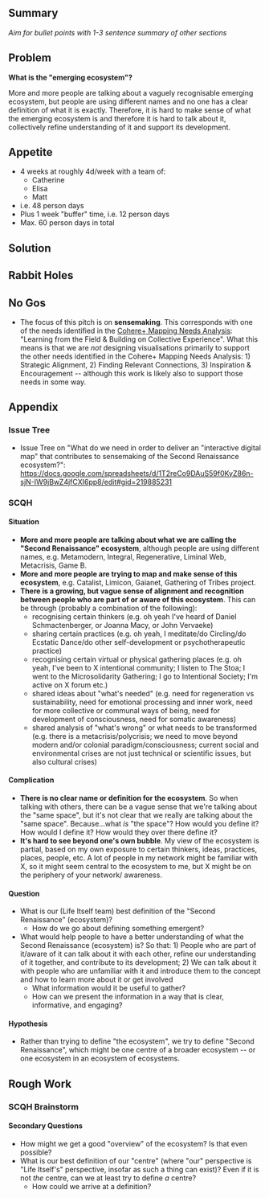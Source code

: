 ## Summary

*Aim for bullet points with 1-3 sentence summary of other sections*

## Problem

**What is the "emerging ecosystem"?**

More and more people are talking about a vaguely recognisable emerging ecosystem, but people are using different names and no one has a clear definition of what it is exactly. Therefore, it is hard to make sense of what the emerging ecosystem is and therefore it is hard to talk about it, collectively refine understanding of it and support its development. 

## Appetite

- 4 weeks at roughly 4d/week with a team of:
  - Catherine
  - Elisa 
  - Matt
- i.e. 48 person days
- Plus 1 week "buffer" time, i.e. 12 person days
- Max. 60 person days in total

## Solution

## Rabbit Holes

## No Gos

- The focus of this pitch is on **sensemaking**. This corresponds with one of the needs identified in the [Cohere+ Mapping Needs Analysis](https://docs.google.com/document/d/1f2_H2SgpddOXs5-5q7iz4p9O2LBQSf0iwyJo7YYbaHo/edit#heading=h.r9bvzt2vfaa4): "Learning from the Field & Building on Collective Experience". What this means is that we are *not* designing visualisations primarily to support the other needs identified in the Cohere+ Mapping Needs Analysis: 1) Strategic Alignment, 2) Finding Relevant Connections, 3) Inspiration & Encouragement  -- although this work is likely also to support those needs in some way.

## Appendix

### Issue Tree

- Issue Tree on "What do we need in order to deliver an "interactive digital map" that contributes to sensemaking of the Second Renaissance ecosystem?": https://docs.google.com/spreadsheets/d/1T2reCo9DAuS59f0KyZ86n-sjN-IW9jBwZ4jfCXI6pp8/edit#gid=219885231

### SCQH

#### Situation

- **More and more people are talking about what we are calling the "Second Renaissance" ecosystem**, although people are using different names, e.g. Metamodern, Integral, Regenerative, Liminal Web, Metacrisis, Game B. 
- **More and more people are trying to map and make sense of this ecosystem**, e.g. Catalist, Limicon, Gaianet, Gathering of Tribes project.
- **There is a growing, but vague sense of alignment and recognition between people who are part of or aware of this ecosystem**. This can be through (probably a combination of the following):
  - recognising certain thinkers (e.g. oh yeah I've heard of Daniel Schmactenberger, or Joanna Macy, or John Vervaeke) 
  - sharing certain practices (e.g. oh yeah, I meditate/do Circling/do Ecstatic Dance/do other self-development or psychotherapeutic practice)
  - recognising certain virtual or physical gathering places (e.g. oh yeah, I've been to X intentional community; I listen to The Stoa; I went to the Microsolidarity Gathering; I go to Intentional Society; I'm active on X forum etc.)
  - shared ideas about "what's needed" (e.g. need for regeneration vs sustainability, need for emotional processing and inner work, need for more collective or communal ways of being, need for development of consciousness, need for somatic awareness)
  - shared analysis of "what's wrong" or what needs to be transformed (e.g. there is a metacrisis/polycrisis; we need to move beyond modern and/or colonial paradigm/consciousness; current social and environmental crises are not just technical or scientific issues, but also cultural crises)

#### Complication

- **There is no clear name or definition for the ecosystem**. So when talking with others, there can be a vague sense that we're talking about the "same space", but it's not clear that we really are talking about the "same space". Because...what *is* "the space"? How would you define it? How would I define it? How would they over there define it?
- **It's hard to see beyond one's own bubble**. My view of the ecosystem is partial, based on my own exposure to certain thinkers, ideas, practices, places, people, etc. A lot of people in my network might be familiar with X, so it might seem central to the ecosystem to me, but X might be on the periphery of your network/ awareness.

#### Question

- What is our (Life Itself team) best definition of the "Second Renaissance" (ecosystem)?
  - How do we go about defining something emergent?
- What would help people to have a better understanding of what the Second Renaissance (ecosystem) is? So that: 1) People who are part of it/aware of it can talk about it with each other, refine our understanding of it together, and contribute to its development; 2) We can talk about it with people who are unfamiliar with it and introduce them to the concept and how to learn more about it or get involved
  - What information would it be useful to gather?
  - How can we present the information in a way that is clear, informative, and engaging? 

#### Hypothesis

- Rather than trying to define "the ecosystem", we try to define "Second Renaissance", which might be one centre of a broader ecosystem -- or one ecosystem in an ecosystem of ecosystems. 

## Rough Work
### SCQH Brainstorm
#### Secondary Questions

- How might we get a good "overview" of the ecosystem? Is that even possible?
- What is our best definition of our "centre" (where "our" perspective is "Life Itself's" perspective, insofar as such a thing can exist)? Even if it is not *the* centre, can we at least try to define *a* centre? 
  - How could we arrive at a definition?